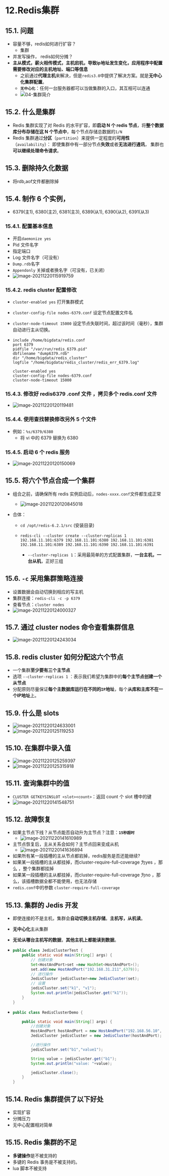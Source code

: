 # 12.Redis集群

## 15.1. 问题

- 容量不够，redis如何进行扩容？
  - 集群
- 并发写操作， redis如何分摊？
- **主从模式，薪火相传模式，主机宕机，导致ip地址发生变化，应用程序中配置需要修改对应的主机地址、端口等信息**
  - 之前通过**代理主机**来解决，但是`redis3.0`中提供了解决方案。就是**无中心化集群配置**。
  - **`无中心化`**：任何一台服务器都可以当做集群的入口，其互相可以连通
  - ![04-集群简介](https://raw.githubusercontent.com/TWDH/Leetcode-From-Zero/pictures/img/04-%E9%9B%86%E7%BE%A4%E7%AE%80%E4%BB%8B.png)

## 15.2. 什么是集群

- Redis 集群实现了对 Redis 的水平扩容，即**启动 N 个 redis 节点**，将**整个数据库分布存储在这 N 个节点中**，每个节点存储总数据的`1/N`
- Redis 集群通过**分区**（`partition`）来提供一定程度的**可用性**（`availability`）： 即使集群中有一部分节点**失效**或者**无法进行通讯**， 集群也**可以继续处理命令请求**。

## 15.3. 删除持久化数据

- 将rdb,aof文件都删除掉

## 15.4. 制作 6 个实例， 

- 6379(主1), 6380(主2), 6381(主3), 6389(从1), 6390(从2), 6391(从3)

### 15.4.1. 配置基本信息

- 开启`daemonize yes`
- Pid 文件名字
- 指定端口
- Log 文件名字（可没有）
- `Dump.rdb`名字
- `Appendonly` 关掉或者换名字（可没有，已关闭）
- ![image-20211220115919759](https://raw.githubusercontent.com/TWDH/Leetcode-From-Zero/pictures/img/image-20211220115919759.png)

### 15.4.2. redis cluster 配置修改

- `cluster-enabled yes` 打开集群模式

- `cluster-config-file nodes-6379.conf` 设定节点配置文件名

- `cluster-node-timeout 15000` 设定节点失联时间，超过该时间（毫秒），集群自动进行主从切换。

- ```
  include /home/bigdata/redis.conf
  port 6379
  pidfile "/var/run/redis_6379.pid"
  dbfilename "dump6379.rdb"
  dir "/home/bigdata/redis_cluster"
  logfile "/home/bigdata/redis_cluster/redis_err_6379.log"
  
  cluster-enabled yes
  cluster-config-file nodes-6379.conf
  cluster-node-timeout 15000
  ```

### 15.4.3. 修改好 redis6379 .conf 文件 ，拷贝多个 redis.conf 文件

- ![image-20211220120119481](https://raw.githubusercontent.com/TWDH/Leetcode-From-Zero/pictures/img/image-20211220120119481.png)

### 15.4.4. 使用查找替换修改另外 5 个文件

- 例如：`%s/6379/6380`
  - 将 vi 中的 6379 替换为 6380

### 15.4.5. 启动 6 个 redis 服务

- ![image-20211220120150069](https://raw.githubusercontent.com/TWDH/Leetcode-From-Zero/pictures/img/image-20211220120150069.png)



## 15.5. 将六个节点合成一个集群

- 组合之前，请确保所有 redis 实例启动后，`nodes-xxxx.conf`文件都生成正常

  - ![image-20211220120845018](https://raw.githubusercontent.com/TWDH/Leetcode-From-Zero/pictures/img/image-20211220120845018.png)

- 合体：

  - `cd /opt/redis-6.2.1/src` (安装目录)

  - ```shell
    redis-cli --cluster create --cluster-replicas 1 192.168.11.101:6379 192.168.11.101:6380 192.168.11.101:6381 192.168.11.101:6389 192.168.11.101:6390 192.168.11.101:6391
    ```

    - `--cluster-replicas 1`：采用最简单的方式配置集群，**一台主机，一台从机**，正好三组

## 15.6. `-c` 采用集群策略连接

- 设置数据会自动切换到相应的写主机
- 集群连接：`redis-cli -c -p 6379`
- 查看节点：`cluster nodes`
- ![image-20211220124000327](https://raw.githubusercontent.com/TWDH/Leetcode-From-Zero/pictures/img/image-20211220124000327.png)

## 15.7. 通过 cluster nodes 命令查看集群信息

- ![image-20211220124243034](https://raw.githubusercontent.com/TWDH/Leetcode-From-Zero/pictures/img/image-20211220124243034.png)



## 15.8. redis cluster 如何分配这六个节点

- 一个集群**至少要有三个主节点**
- 选项 `--cluster-replicas 1` ：表示我们希望为集群中的**每个主节点创建一个从节点**
- 分配原则尽量保证**每个主数据库运行在不同的`IP`地址**，每个**从库和主库不在一个IP地址**上。



## 15.9. 什么是 slots

- ![image-20211220124633001](https://raw.githubusercontent.com/TWDH/Leetcode-From-Zero/pictures/img/image-20211220124633001.png)
- ![image-20211220125119253](https://raw.githubusercontent.com/TWDH/Leetcode-From-Zero/pictures/img/image-20211220125119253.png)



## 15.10. 在集群中录入值

- ![image-20211220125259397](https://raw.githubusercontent.com/TWDH/Leetcode-From-Zero/pictures/img/image-20211220125259397.png)
- ![image-20211220125315918](https://raw.githubusercontent.com/TWDH/Leetcode-From-Zero/pictures/img/image-20211220125315918.png)

## 15.11. 查询集群中的值

- `CLUSTER GETKEYSINSLOT <slot><count>`：返回 count 个 slot 槽中的键
- ![image-20211220141548751](https://raw.githubusercontent.com/TWDH/Leetcode-From-Zero/pictures/img/image-20211220141548751.png)

## 15.12. 故障恢复

- 如果主节点下线？从节点能否自动升为主节点？注意：**`15秒超时`**
  - ![image-20211220141610989](https://raw.githubusercontent.com/TWDH/Leetcode-From-Zero/pictures/img/image-20211220141610989.png)
- 主节点恢复后，主从关系会如何？主节点回来变成从机
  - ![image-20211220141636894](https://raw.githubusercontent.com/TWDH/Leetcode-From-Zero/pictures/img/image-20211220141636894.png)
- 如果所有某一段插槽的主从节点都宕掉，redis服务是否还能继续?
- 如果某一段插槽的主从都挂掉，而cluster-require-full-coverage 为yes ，那么 ，整个集群都挂掉
- 如果某一段插槽的主从都挂掉，而cluster-require-full-coverage 为no ，那么，该插槽数据全都不能使用，也无法存储
- `redis.conf`中的参数 `cluster-require-full-coverage`



## 15.13. 集群的 Jedis 开发

- 即使连接的不是主机，集群会**自动切换主机存储**。**主机写，从机读**。

- **无中心化**主从集群

- **无论从哪台主机写的数据**，**其他主机上都能读到数据**。

- ```java
  public class JedisClusterTest {
      public static void main(String[] args) {
          // 创建对象
          Set<HostAndPort>set =new HashSet<HostAndPort>();
          set.add(new HostAndPort("192.168.31.211",6379));
          // 进行操作
          JedisCluster jedisCluster=new JedisCluster(set);
          // 设置
          jedisCluster.set("k1", "v1");
          System.out.println(jedisCluster.get("k1"));
      }
  }
  ```

- ```java
  public class RedisClusterDemo {
  
      public static void main(String[] args) {
          //创建对象
          HostAndPort hostAndPort = new HostAndPort("192.168.56.10", 6379);
          JedisCluster jedisCluster = new JedisCluster(hostAndPort);
  
          //进行操作
          jedisCluster.set("b1","value1");
  
          String value = jedisCluster.get("b1");
          System.out.println("value: "+value);
  
          jedisCluster.close();
      }
  }
  ```

## 15.14. Redis 集群提供了以下好处

- 实现扩容
- 分摊压力
- 无中心配置相对简单

## 15.15. Redis 集群的不足

- **多键操作**是不被支持的
- 多键的 Redis 事务是不被支持的。
- lua 脚本不被支持























































